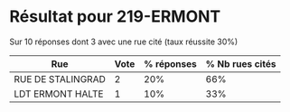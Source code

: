 # Résultat pour 219-ERMONT

Sur 10 réponses dont 3 avec une rue cité (taux réussite 30%)

| Rue | Vote | % réponses | % Nb rues cités|
|-----|------|------------|----------------|
| RUE DE STALINGRAD | 2 | 20% | 66%|
| LDT ERMONT HALTE | 1 | 10% | 33%|
